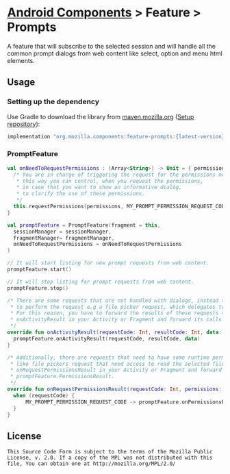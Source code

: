 # [Android Components](../../../README.md) > Feature > Prompts

A feature that will subscribe to the selected session and will handle all the common prompt dialogs from web content like select, option and menu html elements.

## Usage

### Setting up the dependency
Use Gradle to download the library from [maven.mozilla.org](https://maven.mozilla.org/) ([Setup repository](../../../README.md#maven-repository)):

```Groovy
implementation "org.mozilla.components:feature-prompts:{latest-version}"
```

### PromptFeature

  ```kotlin
  val onNeedToRequestPermissions : (Array<String>) -> Unit = { permissions ->
    /* You are in charge of triggering the request for the permissions needed,
     * this way you can control, when you request the permissions,
     * in case that you want to show an informative dialog,
     * to clarify the use of these permissions.
     */
    this.requestPermissions(permissions, MY_PROMPT_PERMISSION_REQUEST_CODE)
  }

  val promptFeature = PromptFeature(fragment = this,
    sessionManager = sessionManager,
    fragmentManager= fragmentManager,
    onNeedToRequestPermissions = onNeedToRequestPermissions
  )

  // It will start listing for new prompt requests from web content.
  promptFeature.start()

  // It will stop listing for prompt requests from web content.
  promptFeature.stop()

  /* There are some requests that are not handled with dialogs, instead they are delegated to other apps
   * to perform the request e.g a file picker request, which delegates to the OS file picker.
   * For this reason, you have to forward the results of these requests to the prompt feature by overriding,
   * onActivityResult in your Activity or Fragment and forward its calls to promptFeature.onActivityResult.
   */
  override fun onActivityResult(requestCode: Int, resultCode: Int, data: Intent?) {
    promptFeature.onActivityResult(requestCode, resultCode, data)
  }

  /* Additionally, there are requests that need to have some runtime permission before they can be performed,
   * like file pickers request that need access to read the selected files. You need to override
   * onRequestPermissionsResult in your Activity or Fragment and forward the results to
   * promptFeature.PermissionsResult.
   */
  override fun onRequestPermissionsResult(requestCode: Int, permissions: Array<String>, grantResults: IntArray) {
    when (requestCode) {        
        MY_PROMPT_PERMISSION_REQUEST_CODE -> promptFeature.onPermissionsResult(permissions, grantResults)
    }
  }
  ```

## License

    This Source Code Form is subject to the terms of the Mozilla Public
    License, v. 2.0. If a copy of the MPL was not distributed with this
    file, You can obtain one at http://mozilla.org/MPL/2.0/
